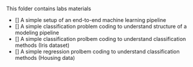 This folder contains labs materials

- [] A simple setup of an end-to-end machine learning pipeline
- [] A simple classification problem coding to understand structure of a modeling pipeline
- [] A simple classification prolbem coding to understand classification methods (Iris dataset)
- [] A simple regression prolbem coding to understand classification methods (Housing data)

